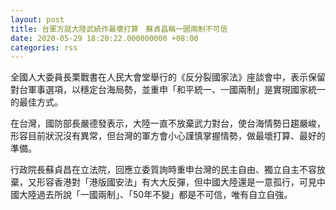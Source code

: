 ```yaml
---
layout: post
title: 台軍方就大陸武統作最壞打算　蘇貞昌稱一國兩制不可信
date: 2020-05-29 18:20:22.000000000 +08:00
categories: rss
---
```


全國人大委員長栗戰書在人民大會堂舉行的《反分裂國家法》座談會中，表示保留對台軍事選項，以穩定台海局勢，並重申「和平統一、一國兩制」是實現國家統一的最佳方式。

在台灣，國防部長嚴德發表示，大陸一直不放棄武力對台，使台海情勢日趨嚴峻，形容目前狀況沒有異常，但台灣的軍方會小心謹慎掌握情勢，做最壞打算、最好的準備。

行政院長蘇貞昌在立法院，回應立委質詢時重申台灣的民主自由、獨立自主不容放棄，又形容香港對「港版國安法」有大大反彈，但中國大陸還是一意孤行，可見中國大陸過去所說「一國兩制」、「50年不變」都是不可信，唯有自立自強。
